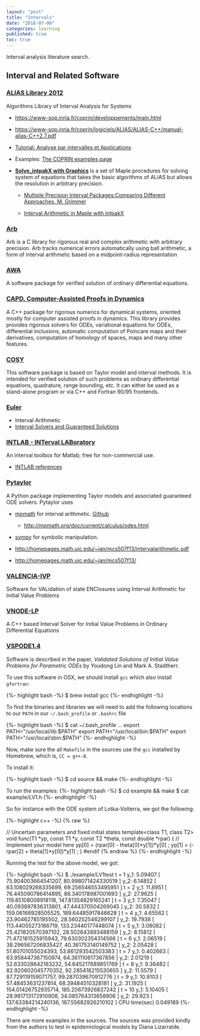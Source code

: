 ```yaml
---
layout: "post"
title: "Intervals"
date: "2018-07-08"
categories: learning
published: true
toc: true
---
```


Interval analysis literature search.

<div class="links" markdown="1">

## Interval and Related Software

### [ALIAS Library 2012](http://www-sop.inria.fr/coprin/logiciels/ALIAS/ALIAS-C++/ALIAS-C++.html)

Algorithms Library of Interval Analysis for Systems

  - https://www-sop.inria.fr/coprin/developpements/main.html
  - https://www-sop.inria.fr/coprin/logiciels/ALIAS/ALIAS-C++/manual-alias-C++2.7.pdf

  - [Tutorial: Analyse par intervalles et Applications](http://www-sop.inria.fr/coprin/logiciels/ALIAS/Examples/COURS/index.html)

  - Examples: [The COPRIN examples page](https://www-sop.inria.fr/coprin/logiciels/ALIAS/Benches/benches.html)

- [**Solve_intpakX with Graphics**](http://www2.math.uni-wuppertal.de/~xsc/software/intpakX/) is a set of Maple procedures for solving system of equations that takes the basic algorithms of ALIAS but allows the resolution in arbitrary precision.

  - [Multiple Precision Interval Packages:Comparing
Different Approaches. M. Grimmer](https://hal.inria.fr/inria-00071744/document)

  - [Interval Arithmetic in Maple with intpakX](http://www2.math.uni-wuppertal.de/wrswt/preprints/prep_02_5.pdf)

### [Arb](http://arblib.org/)

Arb is a C library for rigorous real and complex arithmetic with arbitrary precision. Arb tracks numerical errors automatically using ball arithmetic, a form of interval arithmetic based on a midpoint-radius representation

### [AWA](ftp://ftp.iam.uni-karlsruhe.de/pub/awa/)

A software package for verified solution of ordinary differential equations.

### [CAPD, Computer-Assisted Proofs in Dynamics](http://capd.ii.uj.edu.pl/)

A C++ package for rigorous numerics for dynamical systems, oriented mostly for computer assisted proofs in dynamics.
This library provides provides rigorous solvers for ODEs, variational equations for ODEs, differential inclusions, automatic computation of Poincare maps and their derivatives, computation of homology of spaces, maps and many other features.

### [COSY](http://cosy.pa.msu.edu/)

This software package is based on Taylor model and interval methods. It is intended for verified solution of such problems as ordinary differential equations, quadrature, range bounding, etc. It can either be used as a stand-alone program or via C++ and Fortran 90/95 frontends.

### [Euler](http://www.euler-math-toolbox.de/Programs/08%20-%20Intervals.html)

  - Interval Arithmetic
  - [Interval Solvers and Guaranteed Solutions](http://www.euler-math-toolbox.de/reference/numerical.html#Interval_Solvers_and_Guaranteed_Solutions)

### [INTLAB - INTerval LABoratory](http://www.ti3.tu-harburg.de/rump/intlab/index.html)

An interval toolbox for Matlab; free for non-commercial use.

  - [INTLAB references](http://www.ti3.tuhh.de/rump/intlab/INTLABref.pdf)

### [Pytaylor](http://gitorious.org/pytaylor)

A Python package implementing Taylor models and associated guaranteed ODE solvers.
Pytaylor uses

  - [mpmath](http://mpmath.org/doc/current/contexts.html#arbitrary-precision-interval-arithmetic-iv) for interval arithmetic. [Github](https://github.com/fredrik-johansson/mpmath)

    - http://mpmath.org/doc/current/calculus/odes.html

  - [sympy](https://docs.sympy.org/0.6.7/modules/mpmath/intervals.html) for symbolic manipulation.

  - http://homepages.math.uic.edu/~jan/mcs507f13/intervalarithmetic.pdf
  - http://homepages.math.uic.edu/~jan/mcs507f13/

### [VALENCIA-IVP](http://valencia-ivp.com/)

Software for VALidation of state ENClosures using Interval Arithmetic for Initial Value Problems

### [VNODE-LP](http://www.cas.mcmaster.ca/~nedialk/vnodelp/)
A C++ based Interval Solver for Initial Value Problems in Ordinary Differential Equations


### [VSPODE1.4](https://pdfs.semanticscholar.org/6b0f/6801ef866ed60ac64557cfe9b056ca06788e.pdf)

Software is described in the paper, *Validated Solutions of Initial Value
Problems for Parametric ODEs* by Youdong Lin and Mark A. Stadtherr.

To use this software in OSX, we should install `gcc` which also install `gfortran`:

{%- highlight bash -%}
$ brew install gcc
{%- endhighlight -%}

To find the binaries and libraries we will need to add the following locations
to our `PATH` in our `~/.bash_profile` or `.bashrc` file

{%- highlight bash -%}
$ cat ~/.bash_profile
...
export PATH="/usr/local/lib:$PATH"
export PATH="/usr/local/bin:$PATH"
export PATH="/usr/local/sbin:$PATH"
{%- endhighlight -%}

Now, make sure the all `Makefile` in the sources use the `gcc` installed by
Homebrew, which is, `CC = g++-8`.

To install it:

{%- highlight bash -%}
$ cd source && make
{%- endhighlight   -%}

To run the examples:
{%- highlight bash -%}
$ cd example && make
$ cat example/LV1.h
{%- endhighlight   -%}

So for instance with the ODE system of Lotka-Volterra, we got the following:

{%- highlight c++ -%}
{% raw %}

// Uncertain parameters and fixed initial states
template<class T1, class T2>
void func(T1 *yp, const T1 *y, const T2 *theta, const double *rpar)
{
  // Implement your model here
  yp[0] = (rpar[0] - theta[0]*y[1])*y[0] ;
  yp[1] = (-rpar[2] + theta[1]*y[0])*y[1] ;
}
#endif
{% endraw %}
{%- endhighlight -%}

Running the test for the above model, we got:

{%- highlight bash -%}
$ ./example/LV1test
t = 1
y_1: 5.09407 [ 75.904003664541207, 80.998071424330519 ]
y_2: 6.14852 [ 63.108029268335699, 69.256546553495951 ]
t = 2
y_1: 11.8951 [ 76.445090786414895, 88.340178987001693 ]
y_2: 27.9625 [ 119.85108008918118, 147.81354829165241 ]
t = 3
y_1: 7.35047 [ 40.093897836313801, 47.444370504269045 ]
y_2: 30.5832 [ 159.06166928505525, 189.64485917846628 ]
t = 4
y_1: 4.65562 [ 23.90462785195502, 28.560252546299107 ]
y_2: 19.7938 [ 113.44055273186719, 133.23440177448074 ]
t = 5
y_1: 3.08082 [ 25.421820570397102, 28.502643893488159 ]
y_2: 8.15812 [ 71.472181525915943, 79.630302354314566 ]
t = 6
y_1: 2.06519 [ 38.296567206835427, 40.361753140149752 ]
y_2: 2.05428 [ 51.80701055024393, 53.861293542503383 ]
t = 7
y_1: 0.402663 [ 63.958447367150974, 64.361110617367856 ]
y_2: 2.01219 [ 52.633028642163232, 54.645217689851769 ]
t = 8
y_1: 9.36482 [ 82.920602045770352, 92.285418215530655 ]
y_2: 11.5579 [ 87.729119159071757, 99.287039670912776 ]
t = 9
y_1: 10.9103 [ 57.48453631237814, 68.39484510328181 ]
y_2: 31.1925 [ 154.01426752935714, 185.20673926837242 ]
t = 10
y_1: 5.10405 [ 28.981713172910908, 34.085764313658906 ]
y_2: 29.923 [ 137.63384214240136, 167.55682926210102 ]
CPU time(sec) 0.049189
{%- endhighlight -%}

There are more examples in the sources. The sources was provided kindly from the
authors to test in epidemiological models by Diana Lizarralde. 

</div>
